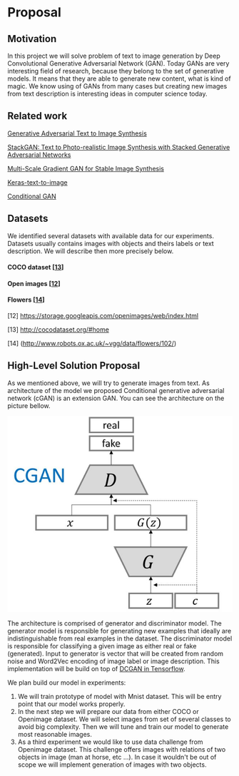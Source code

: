 # Proposal 

## Motivation

In this project we will solve problem of text to image generation by Deep Convolutional Generative Adversarial Network 
(GAN). Today GANs are very interesting field of research, because they belong to the set of generative models. 
It means that they are able to generate new content, what is kind of magic. We know using of GANs from many cases but 
creating new images from text description is interesting ideas in computer science today. 

## Related work

[Generative Adversarial Text to Image Synthesis](https://arxiv.org/pdf/1605.05396.pdf)

[StackGAN: Text to Photo-realistic Image Synthesis with Stacked Generative Adversarial Networks](
http://openaccess.thecvf.com/content_ICCV_2017/papers/Zhang_StackGAN_Text_to_ICCV_2017_paper.pdf)

 [Multi-Scale Gradient GAN for Stable Image Synthesis](https://arxiv.org/pdf/1903.06048.pdf)

 [Keras-text-to-image](https://github.com/chen0040/keras-text-to-image#keras-text-to-image)
 
 [Conditional GAN](https://golden.com/wiki/Conditional_generative_adversarial_network_(cGAN))
 
 
## Datasets

We identified several datasets with available data for our experiments. Datasets usually contains images with objects 
and theirs labels or text description. We will describe then more precisely below. 

#### COCO dataset [[13](http://cocodataset.org/#home)]

#### Open images [[12](https://storage.googleapis.com/openimages/web/index.html)]

#### Flowers [[14](http://www.robots.ox.ac.uk/~vgg/data/flowers/102/)]








[12] https://storage.googleapis.com/openimages/web/index.html

[13] http://cocodataset.org/#home

[14] (http://www.robots.ox.ac.uk/~vgg/data/flowers/102/)


## High-Level Solution Proposal 

As we mentioned above, we will try to generate images from text. As architecture of the model we proposed Conditional 
generative adversarial network (cGAN) is an extension GAN. You can see the architecture on the picture bellow.

![Drag Racing](cGAN.png)  

The architecture is comprised of generator and discriminator model. The generator model is responsible for 
generating new examples that ideally are indistinguishable from real examples in the dataset. 
The discriminator model is responsible for classifying a given image as either real
or fake (generated). Input to generator is vector that will be created from
random noise and Word2Vec encoding of image label or image description. This implementation will be build on top of 
[DCGAN in Tensorflow](https://www.tensorflow.org/tutorials/generative/dcgan). 

We plan build our model in experiments:
1. We will train prototype of model with Mnist dataset. This will be entry point that our model works properly.
2. In the next step we will prepare our data from either COCO or Openimage dataset. We will select images from set of 
several classes to avoid big complexity. Then we will tune and train our model to generate most reasonable images.
3. As a third experiment we would like to use data challenge from Openimage dataset. This challenge offers images with 
relations of two objects in image (man at horse, etc ...).  In case it wouldn't be out of scope we will implement 
generation of images with two objects.    